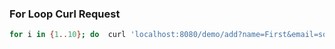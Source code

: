 ### For Loop Curl Request
```sh
for i in {1..10}; do  curl 'localhost:8080/demo/add?name=First&email=someemail@someemailprovider.com'; done
```

